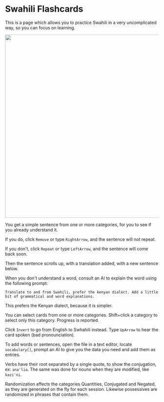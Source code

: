 # Swahili Flashcards

This is a page which allows you to practice Swahili in a very uncomplicated way, so you can focus on learning. 

<img src="https://github.com/user-attachments/assets/dadf7e0e-b90e-4e10-9aec-9a05170c7197" width="600">

You get a simple sentence from one or more categories, for you to see if you already understand it. 

If you do, click `Remove` or type `RightArrow`, and the sentence will not repeat. 

If you don't, click `Repeat` or type `LeftArrow`, and the sentence will come back soon. 

Then the sentence scrolls up, with a translation added, with a new sentence below. 

When you don't understand a word, consult an AI to explain the word using the following prompt: 

    Translate to and from Swahili, prefer the kenyan dialect. Add a little bit of grammatical and word explanations.

This prefers the Kenyan dialect, because it is simpler. 

You can select cards from one or more categories. Shift+click a category to select only this category. Progress is reported. 

Click `Invert` to go from English to Swhahili instead. Type `UpArrow` to hear the card spoken (bad pronounciation). 

To add words or sentences, open the file in a text editor, locate `vocabulary[]`, prompt an AI to give you the data you need and add them as entries. 

Verbs have their root separated by a single quote, to show the conjugation, ex: `ana'lia`. The same was done for nouns when they are modified, like `kazi'ni`. 

Randomization affects the categories Quantities, Conjugated and Negated, as they are generated on the fly for each session. Likewise possessives are randomized in phrases that contain them. 

